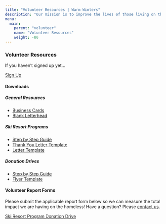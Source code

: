 ```yaml
---
title: "Volunteer Resources | Warm Winters"
description: "Our mission is to improve the lives of those living on the streets through the power of youth."
menu:
  main:
    parent: "volunteer"
    name: "Volunteer Resources"
    weight: -80
---
```


<h3>Volunteer Resources</h3>

<p class="intro-text">If you haven&rsquo;t signed up yet&hellip;</p>

<div class="inline-buttons">
  <a class="button button-accent" href="/volunteer/">Sign Up</a>
</div>

<h4>Downloads</h4>

<div class="downloads">
  <div>
    <h5>General Resources</h5>
    <div class="link-list-simple">
      <ul>
        <li><a href="/pdf/business-cards.pdf" target="_blank">Business Cards <i data-feather="external-link"></i></a></li>
        <li><a href="/pdf/letterhead.pdf" target="_blank">Blank Letterhead <i data-feather="external-link"></i></a></li>
      </ul>
    </div>
  </div>
  <div>
    <h5>Ski Resort Programs</h5>
    <div class="link-list-simple">
      <ul>
        <li><a href="/pdf/step-by-step-guide.pdf" target="_blank">Step by Step Guide <i data-feather="external-link"></i></a></li>
        <li><a href="/pdf/ski-resort-letter-thanks.pdf" target="_blank">Thank You Letter Template <i data-feather="external-link"></i></a></li>
        <li><a href="/pdf/ski-resort-letter.pdf" target="_blank">Letter Template <i data-feather="external-link"></i></a></li>
      </ul>
    </div>
  </div>
  <div>
    <h5>Donation Drives</h5>
    <div class="link-list-simple">
      <ul>
        <li><a href="/pdf/step-by-step-guide.pdf" target="_blank">Step by Step Guide <i data-feather="external-link"></i></a></li>
        <li><a href="/pdf/flyer.pdf" target="_blank">Flyer Template <i data-feather="external-link"></i></a></li>
      </ul>
    </div>
  </div>
</div>

<h4>Volunteer Report Forms</h4>

<p class="paragraph-text">Please submit the applicable report form below so we can measure the total impact we are having on the homeless! Have a question? Please <a class="underline" href="/contact/">contact us</a>.</p>

<div class="inline-buttons">
  <a class="button button-small" href="https://goo.gl/forms/KmLu4MjWPEcVLkDx2" target="_blank">Ski Resort Program <i data-feather="external-link"></i></a>
  <a class="button button-small" href="https://goo.gl/forms/oHzpz9PR5kg3Ur9U2" target="_blank">Donation Drive <i data-feather="external-link"></i></a>
</div>
